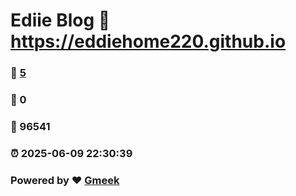 # Ediie Blog :link: https://eddiehome220.github.io 
### :page_facing_up: [5](https://eddiehome220.github.io/tag.html) 
### :speech_balloon: 0 
### :hibiscus: 96541 
### :alarm_clock: 2025-06-09 22:30:39 
### Powered by :heart: [Gmeek](https://github.com/Meekdai/Gmeek)
